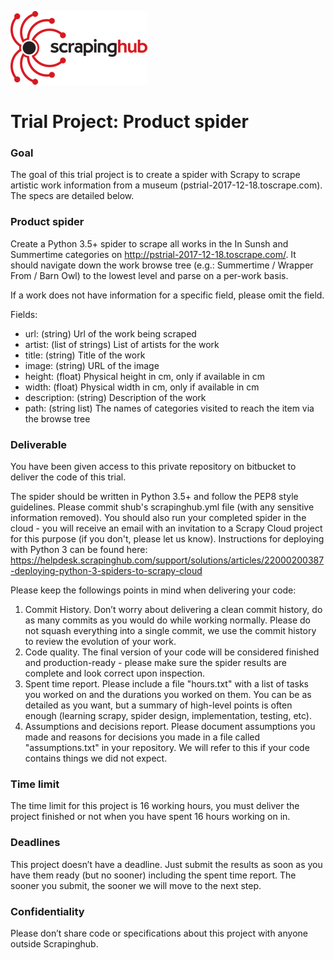 ![Scrapinghub logo](scrapinghub.png)

# Trial Project: Product spider #

### Goal ###

The goal of this trial project is to create a spider with Scrapy to scrape artistic work information from a museum (pstrial-2017-12-18.toscrape.com). The specs are detailed below.

### Product spider ###

Create a Python 3.5+ spider to scrape all works in the In Sunsh and Summertime categories on http://pstrial-2017-12-18.toscrape.com/.
It should navigate down the work browse tree (e.g.: Summertime / Wrapper From / Barn Owl) to the lowest level and parse on a per-work basis.

If a work does not have information for a specific field, please omit the field.

Fields:

* url: (string) Url of the work being scraped
* artist: (list of strings) List of artists for the work
* title: (string) Title of the work
* image: (string) URL of the image
* height: (float) Physical height in cm, only if available in cm
* width: (float) Physical width in cm, only if available in cm
* description: (string) Description of the work
* path: (string list) The names of categories visited to reach the item via the browse tree

### Deliverable ###

You have been given access to this private repository on bitbucket to deliver the code of this trial.

The spider should be written in Python 3.5+ and follow the PEP8 style guidelines.  Please commit shub's scrapinghub.yml file (with any sensitive information removed).  You should also run your completed spider in the cloud - you will receive an email with an invitation to a Scrapy Cloud project for this purpose (if you don't, please let us know).  Instructions for deploying with Python 3 can be found here: https://helpdesk.scrapinghub.com/support/solutions/articles/22000200387-deploying-python-3-spiders-to-scrapy-cloud


Please keep the followings points in mind when delivering your code:

1. Commit History. Don’t worry about delivering a clean commit history, do as many commits as you would do while working normally. Please do not squash everything into a single commit, we use the commit history to review the evolution of your work.
2. Code quality. The final version of your code will be considered finished and production-ready - please make sure the spider results are complete and look correct upon inspection.
3. Spent time report. Please include a file "hours.txt" with a list of tasks you worked on and the durations you worked on them. You can be as detailed as you want, but a summary of high-level points is often enough (learning scrapy, spider design, implementation, testing, etc).
4. Assumptions and decisions report.  Please document assumptions you made and reasons for decisions you made in a file called "assumptions.txt" in your repository.  We will refer to this if your code contains things we did not expect.

### Time limit ###

The time limit for this project is 16 working hours, you must deliver the project finished or not when you have spent 16 hours working on in.

### Deadlines ###

This project doesn’t have a deadline. Just submit the results as soon as you have them ready (but no sooner) including the spent time report. The sooner you submit, the sooner we will move to the next step.

### Confidentiality ###

Please don’t share code or specifications about this project with anyone outside Scrapinghub.
